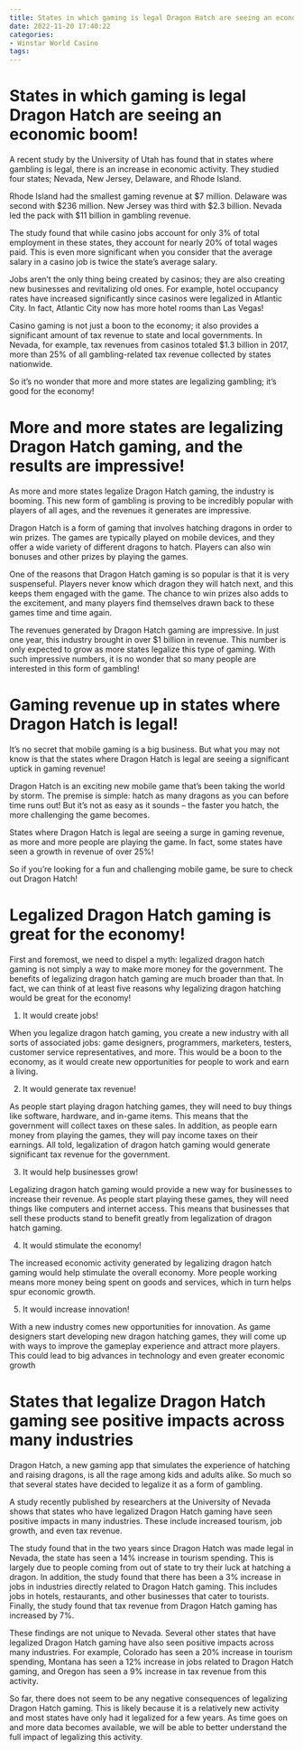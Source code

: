 ```yaml
---
title: States in which gaming is legal Dragon Hatch are seeing an economic boom!
date: 2022-11-20 17:40:22
categories:
- Winstar World Casino
tags:
---
```



#  States in which gaming is legal Dragon Hatch are seeing an economic boom!

A recent study by the University of Utah has found that in states where gambling is legal, there is an increase in economic activity. They studied four states; Nevada, New Jersey, Delaware, and Rhode Island.

Rhode Island had the smallest gaming revenue at $7 million. Delaware was second with $236 million. New Jersey was third with $2.3 billion. Nevada led the pack with $11 billion in gambling revenue.

The study found that while casino jobs account for only 3% of total employment in these states, they account for nearly 20% of total wages paid. This is even more significant when you consider that the average salary in a casino job is twice the state’s average salary.

Jobs aren’t the only thing being created by casinos; they are also creating new businesses and revitalizing old ones. For example, hotel occupancy rates have increased significantly since casinos were legalized in Atlantic City. In fact, Atlantic City now has more hotel rooms than Las Vegas!

Casino gaming is not just a boon to the economy; it also provides a significant amount of tax revenue to state and local governments. In Nevada, for example, tax revenues from casinos totaled $1.3 billion in 2017, more than 25% of all gambling-related tax revenue collected by states nationwide.

So it’s no wonder that more and more states are legalizing gambling; it’s good for the economy!

#  More and more states are legalizing Dragon Hatch gaming, and the results are impressive!

As more and more states legalize Dragon Hatch gaming, the industry is booming. This new form of gambling is proving to be incredibly popular with players of all ages, and the revenues it generates are impressive.

Dragon Hatch is a form of gaming that involves hatching dragons in order to win prizes. The games are typically played on mobile devices, and they offer a wide variety of different dragons to hatch. Players can also win bonuses and other prizes by playing the games.

One of the reasons that Dragon Hatch gaming is so popular is that it is very suspenseful. Players never know which dragon they will hatch next, and this keeps them engaged with the game. The chance to win prizes also adds to the excitement, and many players find themselves drawn back to these games time and time again.

The revenues generated by Dragon Hatch gaming are impressive. In just one year, this industry brought in over $1 billion in revenue. This number is only expected to grow as more states legalize this type of gaming. With such impressive numbers, it is no wonder that so many people are interested in this form of gambling!

#  Gaming revenue up in states where Dragon Hatch is legal!

It’s no secret that mobile gaming is a big business. But what you may not know is that the states where Dragon Hatch is legal are seeing a significant uptick in gaming revenue!

Dragon Hatch is an exciting new mobile game that’s been taking the world by storm. The premise is simple: hatch as many dragons as you can before time runs out! But it’s not as easy as it sounds – the faster you hatch, the more challenging the game becomes.

States where Dragon Hatch is legal are seeing a surge in gaming revenue, as more and more people are playing the game. In fact, some states have seen a growth in revenue of over 25%!

So if you’re looking for a fun and challenging mobile game, be sure to check out Dragon Hatch!

#  Legalized Dragon Hatch gaming is great for the economy!

First and foremost, we need to dispel a myth: legalized dragon hatch gaming is not simply a way to make more money for the government. The benefits of legalizing dragon hatch gaming are much broader than that. In fact, we can think of at least five reasons why legalizing dragon hatching would be great for the economy!

1. It would create jobs!

When you legalize dragon hatch gaming, you create a new industry with all sorts of associated jobs: game designers, programmers, marketers, testers, customer service representatives, and more. This would be a boon to the economy, as it would create new opportunities for people to work and earn a living.

2. It would generate tax revenue!

As people start playing dragon hatching games, they will need to buy things like software, hardware, and in-game items. This means that the government will collect taxes on these sales. In addition, as people earn money from playing the games, they will pay income taxes on their earnings. All told, legalization of dragon hatch gaming would generate significant tax revenue for the government.

3. It would help businesses grow!

Legalizing dragon hatch gaming would provide a new way for businesses to increase their revenue. As people start playing these games, they will need things like computers and internet access. This means that businesses that sell these products stand to benefit greatly from legalization of dragon hatch gaming.

4. It would stimulate the economy!

The increased economic activity generated by legalizing dragon hatch gaming would help stimulate the overall economy. More people working means more money being spent on goods and services, which in turn helps spur economic growth.

5. It would increase innovation!

With a new industry comes new opportunities for innovation. As game designers start developing new dragon hatching games, they will come up with ways to improve the gameplay experience and attract more players. This could lead to big advances in technology and even greater economic growth

#  States that legalize Dragon Hatch gaming see positive impacts across many industries

Dragon Hatch, a new gaming app that simulates the experience of hatching and raising dragons, is all the rage among kids and adults alike. So much so that several states have decided to legalize it as a form of gambling.

A study recently published by researchers at the University of Nevada shows that states who have legalized Dragon Hatch gaming have seen positive impacts in many industries. These include increased tourism, job growth, and even tax revenue.

The study found that in the two years since Dragon Hatch was made legal in Nevada, the state has seen a 14% increase in tourism spending. This is largely due to people coming from out of state to try their luck at hatching a dragon. In addition, the study found that there has been a 3% increase in jobs in industries directly related to Dragon Hatch gaming. This includes jobs in hotels, restaurants, and other businesses that cater to tourists. Finally, the study found that tax revenue from Dragon Hatch gaming has increased by 7%.

These findings are not unique to Nevada. Several other states that have legalized Dragon Hatch gaming have also seen positive impacts across many industries. For example, Colorado has seen a 20% increase in tourism spending, Montana has seen a 12% increase in jobs related to Dragon Hatch gaming, and Oregon has seen a 9% increase in tax revenue from this activity.

So far, there does not seem to be any negative consequences of legalizing Dragon Hatch gaming. This is likely because it is a relatively new activity and most states have only had it legalized for a few years. As time goes on and more data becomes available, we will be able to better understand the full impact of legalizing this activity.